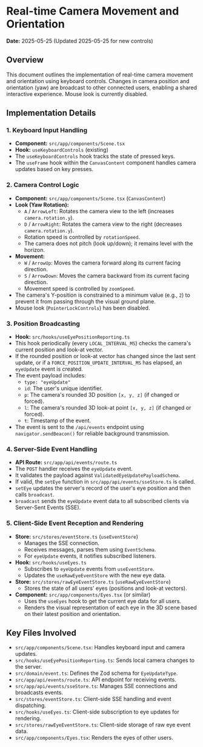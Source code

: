 # Real-time Camera Movement and Orientation

**Date:** 2025-05-25 (Updated 2025-05-25 for new controls)

## Overview

This document outlines the implementation of real-time camera movement and orientation using keyboard controls. Changes in camera position and orientation (yaw) are broadcast to other connected users, enabling a shared interactive experience. Mouse look is currently disabled.

## Implementation Details

### 1. Keyboard Input Handling

- **Component:** `src/app/components/Scene.tsx`
- **Hook:** `useKeyboardControls` (existing)
- The `useKeyboardControls` hook tracks the state of pressed keys.
- The `useFrame` hook within the `CanvasContent` component handles camera updates based on key presses.

### 2. Camera Control Logic

- **Component:** `src/app/components/Scene.tsx` (`CanvasContent`)
- **Look (Yaw Rotation):**
  - `A` / `ArrowLeft`: Rotates the camera view to the left (increases `camera.rotation.y`).
  - `D` / `ArrowRight`: Rotates the camera view to the right (decreases `camera.rotation.y`).
  - Rotation speed is controlled by `rotationSpeed`.
  - The camera does not pitch (look up/down); it remains level with the horizon.
- **Movement:**
  - `W` / `ArrowUp`: Moves the camera forward along its current facing direction.
  - `S` / `ArrowDown`: Moves the camera backward from its current facing direction.
  - Movement speed is controlled by `zoomSpeed`.
- The camera's Y-position is constrained to a minimum value (e.g., `2`) to prevent it from passing through the visual ground plane.
- Mouse look (`PointerLockControls`) has been disabled.

### 3. Position Broadcasting

- **Hook:** `src/hooks/useEyePositionReporting.ts`
- This hook periodically (every `LOCAL_INTERVAL_MS`) checks the camera's current position and look-at vector.
- If the rounded position or look-at vector has changed since the last sent update, or if a `FORCE_POSITION_UPDATE_INTERVAL_MS` has elapsed, an `eyeUpdate` event is created.
- The event payload includes:
  - `type: "eyeUpdate"`
  - `id`: The user's unique identifier.
  - `p`: The camera's rounded 3D position `[x, y, z]` (if changed or forced).
  - `l`: The camera's rounded 3D look-at point `[x, y, z]` (if changed or forced).
  - `t`: Timestamp of the event.
- The event is sent to the `/api/events` endpoint using `navigator.sendBeacon()` for reliable background transmission.

### 4. Server-Side Event Handling

- **API Route:** `src/app/api/events/route.ts`
- The `POST` handler receives the `eyeUpdate` event.
- It validates the payload against `ValidatedEyeUpdatePayloadSchema`.
- If valid, the `setEye` function in `src/app/api/events/sseStore.ts` is called.
- `setEye` updates the server's record of the user's eye position and then calls `broadcast`.
- `broadcast` sends the `eyeUpdate` event data to all subscribed clients via Server-Sent Events (SSE).

### 5. Client-Side Event Reception and Rendering

- **Store:** `src/stores/eventStore.ts` (`useEventStore`)
  - Manages the SSE connection.
  - Receives messages, parses them using `EventSchema`.
  - For `eyeUpdate` events, it notifies subscribed listeners.
- **Hook:** `src/hooks/useEyes.ts`
  - Subscribes to `eyeUpdate` events from `useEventStore`.
  - Updates the `useRawEyeEventStore` with the new eye data.
- **Store:** `src/stores/rawEyeEventStore.ts` (`useRawEyeEventStore`)
  - Stores the state of all users' eyes (positions and look-at vectors).
- **Component:** `src/app/components/Eyes.tsx` (or similar)
  - Uses the `useEyes` hook to get the current eye data for all users.
  - Renders the visual representation of each eye in the 3D scene based on their latest position and orientation.

## Key Files Involved

- `src/app/components/Scene.tsx`: Handles keyboard input and camera updates.
- `src/hooks/useEyePositionReporting.ts`: Sends local camera changes to the server.
- `src/domain/event.ts`: Defines the Zod schema for `EyeUpdateType`.
- `src/app/api/events/route.ts`: API endpoint for receiving events.
- `src/app/api/events/sseStore.ts`: Manages SSE connections and broadcasts events.
- `src/stores/eventStore.ts`: Client-side SSE handling and event dispatching.
- `src/hooks/useEyes.ts`: Client-side subscription to eye updates for rendering.
- `src/stores/rawEyeEventStore.ts`: Client-side storage of raw eye event data.
- `src/app/components/Eyes.tsx`: Renders the eyes of other users.
